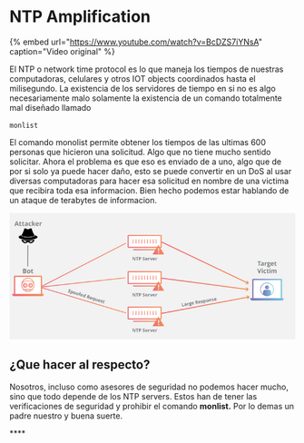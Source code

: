 # NTP Amplification

{% embed url="https://www.youtube.com/watch?v=BcDZS7iYNsA" caption="Video original" %}

El NTP o network time protocol es lo que maneja los tiempos de nuestras computadoras, celulares y otros IOT objects coordinados hasta el milisegundo. La existencia de los servidores de tiempo en si no es algo necesariamente malo solamente la existencia de un comando totalmente mal diseñado llamado 

```text
monlist 
```

El comando monolist permite obtener los tiempos de las ultimas 600 personas que hicieron una solicitud. Algo que no tiene mucho sentido solicitar. Ahora el problema es que eso es enviado de a uno, algo que de por si solo ya puede hacer daño, esto se puede convertir en un DoS al usar diversas computadoras para hacer esa solicitud en nombre de una victima que recibira toda esa informacion. Bien hecho podemos estar hablando de un ataque de terabytes de informacion.

![](../../../.gitbook/assets/imagen%20%2848%29.png)

## ¿Que hacer al respecto?

Nosotros, incluso como asesores de seguridad no podemos hacer mucho, sino que todo depende de los NTP servers. Estos han de tener las verificaciones de seguridad y prohibir el comando **monlist.** Por lo demas un padre nuestro y buena suerte.

\*\*\*\*





